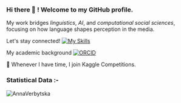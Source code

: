 ### Hi there 👋 ! Welcome to my GitHub profile.     

My work bridges *linguistics*, *AI*, and *computational social sciences*, focusing on how language shapes perception in the media.

Let's stay connected! [![My Skills](https://skillicons.dev/icons?i=linkedin)](https://www.linkedin.com/in/annaverbytska/)

My academic background [![ORCID](https://img.shields.io/badge/ORCID-0000-0002-4462-9738-blue)](https://orcid.org/my-orcid?orcid=0000-0002-4462-9738)

👯 Whenever I have time, I join Kaggle Competitions. 

<h3>Statistical Data :-</h3>
<p><img align="middle" src="https://github-readme-stats.vercel.app/api/top-langs?username=AnnaVerbytska&amp;show_icons=true&amp;locale=en&amp;bg_color=0d1117&amp;text_color=ffffff&amp;layout=compact" alt="AnnaVerbytska" bg_color="#808080/"></p>


